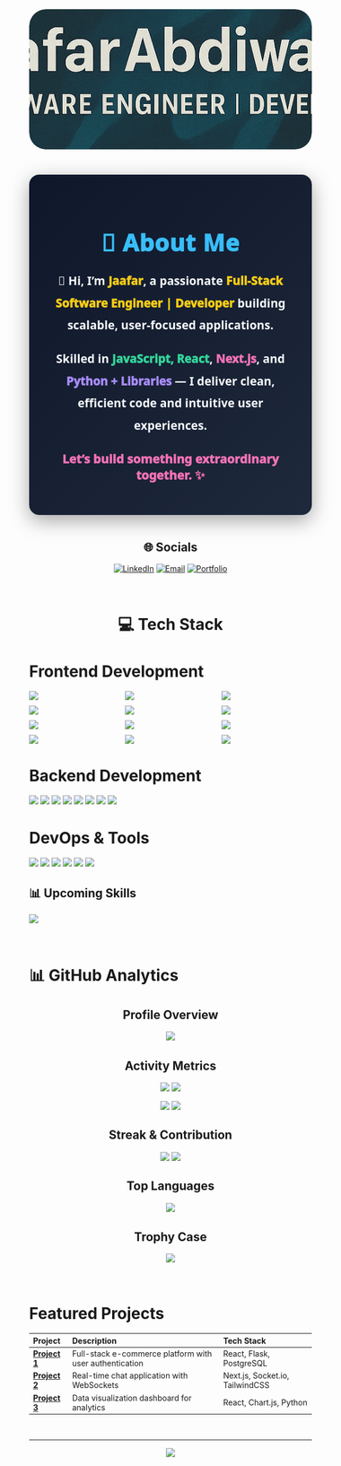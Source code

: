 <!-- Banner Section -->
<div style="width: 100%; height: 250px; overflow: hidden; position: relative; border-radius: 30px;">
  <img src="git-banner2.png" 
       alt="Header Banner" 
       style="width: 100%; object-fit: cover; object-position: center; height: 100%; border-radius: 30px;">
</div>






<!-- Introduction Section -->
<div align="center" style="padding: 35px; background: linear-gradient(135deg, #0f172a, #1e293b); border-radius: 18px; box-shadow: 0 10px 35px rgba(0,0,0,0.35); color: #f8fafc; font-family: 'Segoe UI', sans-serif; max-width: 850px; margin: 45px auto;">

  <h1 style="font-size: 2.6rem; font-weight: 1000; color: #38bdf8; margin-bottom: 20px; letter-spacing: 1px;">
    💫 About Me
  </h1>

  <p style="font-size: 1.3rem; font-weight: 900; line-height: 1.9; margin-bottom: 20px;">
    👋 Hi, I’m <span style="color:#facc15; font-weight:1000;">Jaafar</span>, a passionate <span style="color:#facc15; font-weight:1000;">Full-Stack Software Engineer | Developer</span> building scalable, user-focused applications.
  </p>

  <p style="font-size: 1.3rem; font-weight: bolder; line-height: 1.9; margin-bottom: 20px;">
    Skilled in <span style="color:#34d399; font-weight:1000;">JavaScript, React</span>, <span style="color:#f472b6; font-weight:1000;">Next.js</span>, and <span style="color:#a78bfa; font-weight:1000;">Python + Libraries</span> — I deliver clean, efficient code and intuitive user experiences. 
  </p>

  <p style="font-size: 1.35rem; font-weight: 1000; color: #f472b6; margin-top: 25px;">
    Let’s build something extraordinary together. ✨
  </p>

</div>



<!-- Social Links -->
<div align="center">
  
## 🌐 Socials
[![LinkedIn](https://img.shields.io/badge/LinkedIn-%230077B5.svg?logo=linkedin&logoColor=white)](https://www.linkedin.com/in/jaafar-abdiwahid/) 
[![Email](https://img.shields.io/badge/Email-D14836?logo=gmail&logoColor=white)](mailto:jeyceejeyka635@gmail.com)
[![Portfolio](https://img.shields.io/badge/Portfolio-%23000000.svg?logo=react&logoColor=white)](https://full-stack-portfolio-jade.vercel.app/) <!-- Add your portfolio link -->

</div>

<br>

<!-- Tech Stack Section -->
<div align = 'center'> 
  
# 💻 Tech Stack
  
</div>

#  Frontend Development

<div style="display: grid; grid-template-columns: repeat(auto-fit, minmax(150px, 1fr)); gap: 10px; align-items: center;">
  <img src="https://img.shields.io/badge/React-20232a?style=for-the-badge&logo=react&logoColor=61DAFB" />
  <img src="https://img.shields.io/badge/Next.js-000000?style=for-the-badge&logo=next.js&logoColor=white" />
  <img src="https://img.shields.io/badge/Redux-764ABC?style=for-the-badge&logo=redux&logoColor=white" />
  <img src="https://img.shields.io/badge/Redux--Saga-999999?style=for-the-badge&logo=redux-saga&logoColor=white" />
  <img src="https://img.shields.io/badge/JavaScript-F7DF1E?style=for-the-badge&logo=javascript&logoColor=black" />
  <img src="https://img.shields.io/badge/jQuery-0769AD?style=for-the-badge&logo=jquery&logoColor=white" />
  <img src="https://img.shields.io/badge/HTML5-E34F26?style=for-the-badge&logo=html5&logoColor=white" />
  <img src="https://img.shields.io/badge/CSS3-1572B6?style=for-the-badge&logo=css3&logoColor=white" />
  <img src="https://img.shields.io/badge/SASS-hotpink.svg?style=for-the-badge&logo=SASS&logoColor=white" />
  <img src="https://img.shields.io/badge/Bootstrap-563D7C?style=for-the-badge&logo=bootstrap&logoColor=white" />
  <img src="https://img.shields.io/badge/Tailwind_CSS-38B2AC?style=for-the-badge&logo=tailwind-css&logoColor=white" />
  <img src="https://img.shields.io/badge/Chart.js-FF6384?style=for-the-badge&logo=chart.js&logoColor=white" />
</div>

#  Backend Development

<p align="left"> <img src="https://img.shields.io/badge/Flask-000000?style=for-the-badge&logo=flask&logoColor=white" /> <img src="https://img.shields.io/badge/Python-3776AB?style=for-the-badge&logo=python&logoColor=white" /> <img src="https://img.shields.io/badge/PostgreSQL-316192?style=for-the-badge&logo=postgresql&logoColor=white" /> <img src="https://img.shields.io/badge/SQL_ORM-4479A1?style=for-the-badge" /> <img src="https://img.shields.io/badge/SQLite-003B57?style=for-the-badge&logo=sqlite&logoColor=white" /> <img src="https://img.shields.io/badge/JWT-000000?style=for-the-badge&logo=JSON%20web%20tokens" /> <img src="https://img.shields.io/badge/REST_API-FF6C37?style=for-the-badge" /> <img src="https://img.shields.io/badge/Axios-5A29E4?style=for-the-badge&logo=axios&logoColor=white" /> </p>

#  DevOps & Tools

<p align="left"> <img src="https://img.shields.io/badge/Docker-2496ED?style=for-the-badge&logo=docker&logoColor=white" /> <img src="https://img.shields.io/badge/CI/CD-2088FF?style=for-the-badge&logo=github-actions&logoColor=white" /> <img src="https://img.shields.io/badge/Git-F05032?style=for-the-badge&logo=git&logoColor=white" /> <img src="https://img.shields.io/badge/GitHub-181717?style=for-the-badge&logo=github" /> <img src="https://img.shields.io/badge/Postman-FF6C37?style=for-the-badge&logo=postman&logoColor=white" /> <img src="https://img.shields.io/badge/VS_Code-007ACC?style=for-the-badge&logo=visual-studio-code&logoColor=white" /> </p>

## 📊 Upcoming Skills

<p align="left"> <img src="https://img.shields.io/badge/Machine_Learning-FF6F00?style=for-the-badge&logo=tensorflow&logoColor=white" />  </p>
<br>

<!-- GitHub Stats Section -->
# 📊 GitHub Analytics

<div align="center">
  
## Profile Overview
![](https://github-profile-summary-cards.vercel.app/api/cards/profile-details?username=Jeyceejeyka&theme=github_dark)

## Activity Metrics
![](https://github-profile-summary-cards.vercel.app/api/cards/most-commit-language?username=Jeyceejeyka&theme=github_dark)
![](https://github-profile-summary-cards.vercel.app/api/cards/repos-per-language?username=Jeyceejeyka&theme=github_dark)

![](https://github-profile-summary-cards.vercel.app/api/cards/stats?username=Jeyceejeyka&theme=github_dark)
![](https://github-profile-summary-cards.vercel.app/api/cards/productive-time?username=Jeyceejeyka&theme=github_dark)

## Streak & Contribution
![](https://github-readme-streak-stats.herokuapp.com/?user=Jeyceejeyka&theme=github-dark&hide_border=true)
![](https://github-readme-activity-graph.vercel.app/graph?username=Jeyceejeyka&theme=github-dark&hide_border=true&area=true)

## Top Languages
![](https://github-readme-stats.vercel.app/api/top-langs/?username=Jeyceejeyka&layout=compact&theme=github_dark&hide_border=true)

## Trophy Case
![](https://github-profile-trophy.vercel.app/?username=Jeyceejeyka&theme=onedark&no-frame=true&no-bg=true&margin-w=4&row=2&column=4)

</div>

<br>

<!-- Featured Projects Section -->
#  Featured Projects

<div align="center">
  
| Project | Description | Tech Stack |
| :--- | :--- | :--- |
| **[Project 1](https://github.com/Jeyceejeyka/project1)** | Full-stack e-commerce platform with user authentication | React, Flask, PostgreSQL |
| **[Project 2](https://github.com/Jeyceejeyka/project2)** | Real-time chat application with WebSockets | Next.js, Socket.io, TailwindCSS |
| **[Project 3](https://github.com/Jeyceejeyka/project3)** | Data visualization dashboard for analytics | React, Chart.js, Python |

</div>

<br>

<!-- Footer -->
<div align="center">
  
---
[![](https://visitcount.itsvg.in/api?id=Jeyceejeyka&icon=0&color=0)](https://visitcount.itsvg.in)

</div>
